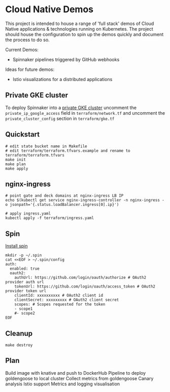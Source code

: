 # Cloud Native Demos

This project is intended to house a range of 'full stack' demos of Cloud Native applications & technologies running on Kubernetes. The project should house the configuration to spin up the demos quickly and document the process to do so.

Current Demos:
- Spinnaker pipelines triggered by GitHub webhooks

Ideas for future demos:
- Istio visualizations for a distributed applications

## Private GKE cluster

To deploy Spinnaker into a [private GKE cluster](https://cloud.google.com/kubernetes-engine/docs/how-to/private-clusters) uncomment the `private_ip_google_access` field in `terraform/network.tf` and uncomment the `private_cluster_config` section in `terraform/gke.tf`

## Quickstart

```
# edit state bucket name in Makefile
# edit terraform/terraform.tfvars.example and rename to terraform/terraform.tfvars
make init
make plan
make apply
```

## nginx-ingress

```
# point gate and deck domains at nginx-ingress LB IP
echo $(kubectl get service nginx-ingress-controller -n nginx-ingress -o jsonpath='{.status.loadBalancer.ingress[0].ip}')

# apply ingress.yaml
kubectl apply -f terraform/ingress.yaml
```

## Spin

[Install spin](https://www.spinnaker.io/guides/spin/cli/)

```
mkdir -p ~/.spin
cat <<EOF > ~/.spin/config
auth:
  enabled: true
  oauth2:
    authUrl: https://github.com/login/oauth/authorize # OAuth2 provider auth url
    tokenUrl: https://github.com/login/oauth/access_token # OAuth2 provider token url
    clientId: xxxxxxxxxx # OAuth2 client id
    clientSecret: xxxxxxxxx # OAuth2 client secret
    scopes: # Scopes requested for the token
    - scope1
    #- scope2
EOF
```

## Cleanup

```
make destroy
```

## Plan

Build image with knative and push to DockerHub
Pipeline to deploy goldengoose to local cluster
Collect metrics from goldengoose
Canary analysis
Istio support
Metrics and logging visualisation

